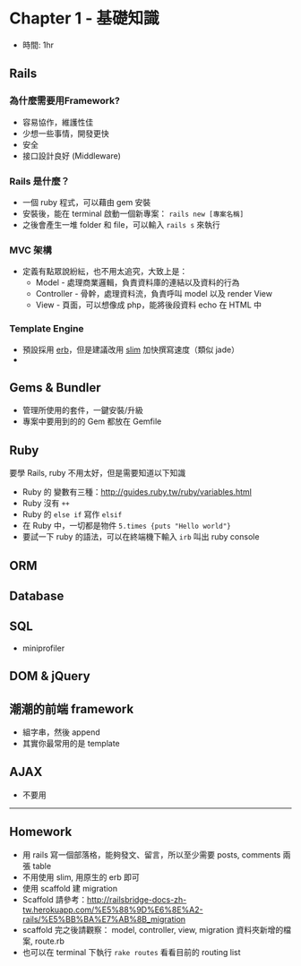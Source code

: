 # Chapter 1 - 基礎知識
* 時間: 1hr

## Rails
### 為什麼需要用Framework?
* 容易協作，維護性佳
* 少想一些事情，開發更快
* 安全
* 接口設計良好 (Middleware)

### Rails 是什麼？
* 一個 ruby 程式，可以藉由 gem 安裝
* 安裝後，能在 terminal 啟動一個新專案： `rails new [專案名稱]`
* 之後會產生一堆 folder 和 file，可以輸入 `rails s` 來執行

### MVC 架構
* 定義有點眾說紛紜，也不用太追究，大致上是：
  * Model - 處理商業邏輯，負責資料庫的連結以及資料的行為
  * Controller - 骨幹，處理資料流，負責呼叫 model 以及 render View
  * View - 頁面，可以想像成 php，能將後段資料 echo 在 HTML 中
  
### Template Engine
* 預設採用 [erb](https://ihower.tw/rails4/actionview.html)，但是建議改用 [slim](http://slim-lang.com/) 加快撰寫速度（類似 jade）
* 

## Gems & Bundler
* 管理所使用的套件，一鍵安裝/升級
* 專案中要用到的的 Gem 都放在 Gemfile

## Ruby
要學 Rails, ruby 不用太好，但是需要知道以下知識
* Ruby 的 變數有三種：http://guides.ruby.tw/ruby/variables.html
* Ruby 沒有 `++`
* Ruby 的 `else if` 寫作 `elsif`
* 在 Ruby 中，一切都是物件 `5.times {puts "Hello world"}`
* 要試一下 ruby 的語法，可以在終端機下輸入 `irb` 叫出 ruby console

## ORM

## Database

## SQL
- miniprofiler

## DOM & jQuery


## 潮潮的前端 framework
- 組字串，然後 append
- 其實你最常用的是 template 

## AJAX
- 不要用

----

## Homework
* 用 rails 寫一個部落格，能夠發文、留言，所以至少需要 posts, comments 兩張 table
* 不用使用 slim, 用原生的 erb 即可
* 使用 scaffold 建 migration
* Scaffold 請參考：http://railsbridge-docs-zh-tw.herokuapp.com/%E5%88%9D%E6%8E%A2-rails/%E5%BB%BA%E7%AB%8B_migration
* scaffold 完之後請觀察： model, controller, view, migration 資料夾新增的檔案, route.rb
* 也可以在 terminal 下執行 `rake routes` 看看目前的 routing list
